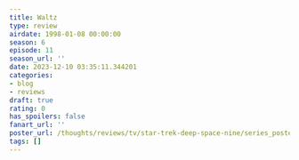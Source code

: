 ```yaml
---
title: Waltz
type: review
airdate: 1998-01-08 00:00:00
season: 6
episode: 11
season_url: ''
date: 2023-12-10 03:35:11.344201
categories:
- blog
- reviews
draft: true
rating: 0
has_spoilers: false
fanart_url: ''
poster_url: /thoughts/reviews/tv/star-trek-deep-space-nine/series_poster.jpg
tags: []
---
```


